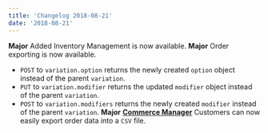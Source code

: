 ```yaml
---
title: 'Changelog 2018-08-21'
date: '2018-08-21'
---
```

**Major** Added ​Inventory Management is now available.
**Major** Order exporting is now available.
- `POST` to `variation.option` returns the newly created `option` object instead of the parent `variation`.
- `PUT` to `variation.modifier` returns the updated `modifier` object instead of the parent `variation`.
- `POST` to `variation.modifiers` returns the newly created `modifier` instead of the parent `variation`.
**Major** [**Commerce Manager**](https://dashboard.elasticpath.com/) Customers can now easily export order data into a `CSV` file.
